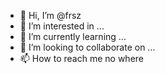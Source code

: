 - 👋 Hi, I’m @frsz
- 👀 I’m interested in ...
- 🌱 I’m currently learning ...
- 💞️ I’m looking to collaborate on ...
- 📫 How to reach me no where

<!---
frsz/frsz is a ✨ special ✨ repository because its `README.md` (this file) appears on your GitHub profile.
You can click the Preview link to take a look at your changes.
--->
